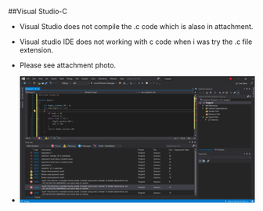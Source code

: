 ##Visual Studio-C

+ Visual Studio does not compile the .c code which is alaso in attachment. 

+ Visual studio IDE does not working with c code when i was try the .c file extension.

+ Please see attachment photo.

+ ![Compile file](2021-01-17.png)
